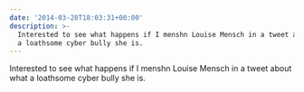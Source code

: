 ```yaml
---
date: '2014-03-28T18:03:31+00:00'
description: >-
  Interested to see what happens if I menshn Louise Mensch in a tweet about what
  a loathsome cyber bully she is.
---
```

Interested to see what happens if I menshn Louise Mensch in a tweet about what a loathsome cyber bully she is.
